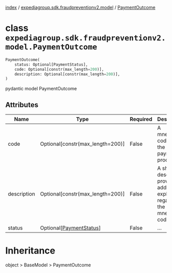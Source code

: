 [index](index.md) /
[expediagroup.sdk.fraudpreventionv2.model](expediagroup.sdk.fraudpreventionv2.model.md)
/ [PaymentOutcome](PaymentOutcome.md)

# class `expediagroup.sdk.fraudpreventionv2.model.PaymentOutcome`

```python
PaymentOutcome(
    status: Optional[PaymentStatus],
    code: Optional[constr(max_length=200)],
    description: Optional[constr(max_length=200)],
)
```

pydantic model PaymentOutcome

## Attributes

| Name        | Type                                          | Required | Description                                                                       |
| ----------- | --------------------------------------------- | -------- | --------------------------------------------------------------------------------- |
| code        | Optional\[constr(max_length=200)\]            | False    | A mnemonic code for the payment processing.                                       |
| description | Optional\[constr(max_length=200)\]            | False    | A short description providing additional explanation regarding the mnemonic code. |
| status      | Optional\[[PaymentStatus](PaymentStatus.md)\] | False    | …                                                                                 |

# Inheritance

object > BaseModel > PaymentOutcome
